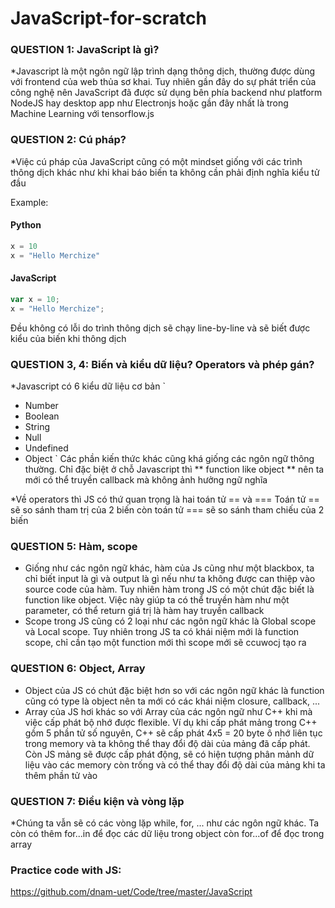 # JavaScript-for-scratch

### QUESTION 1: JavaScript là gì?
*Javascript là một ngôn ngữ lập trình dạng thông dịch, thường được dùng với frontend của web thủa sơ khai. Tuy nhiên gần đây do sự phát triển của công nghệ nên JavaScript đã được sử dụng bên phía backend như platform NodeJS hay desktop app như Electronjs hoặc gần đây nhất là trong Machine Learning với tensorflow.js

### QUESTION 2: Cú pháp?
*Việc cú pháp của JavaScript cũng có một mindset giống với các trình thông dịch khác như khi khai báo biến ta không cần phải định nghĩa kiểu tử đầu

Example:
#### Python
```python
x = 10
x = "Hello Merchize"
```

#### JavaScript
```javascript
var x = 10;
x = "Hello Merchize";
```
Đều không có lỗi do trình thông dịch sẽ chạy line-by-line và sẽ biết được kiểu của biến khi thông dịch

### QUESTION 3, 4: Biến và kiểu dữ liệu? Operators và phép gán?

*Javascript có 6 kiểu dữ liệu cơ bản
`
* Number
* Boolean
* String 
* Null
* Undefined
* Object
`
Các phần kiến thức khác cũng khá giống các ngôn ngữ thông thường. Chỉ đặc biệt ở chỗ Javascript thì ** function like object ** nên ta mới có thể truyền callback mà không ảnh hưởng ngữ nghĩa

*Về operators thì JS có thứ quan trọng là hai toán tử == và ===
Toán tử == sẽ so sánh tham trị của 2 biến còn toán tử === sẽ so sánh tham chiếu của 2 biến

### QUESTION 5: Hàm, scope

* Giống như các ngôn ngữ khác, hàm của Js cũng như một blackbox, ta chỉ biết input là gì và output là gì nếu như ta không được can thiệp vào source code của hàm. Tuy nhiên hàm trong JS có một chút đặc biết là function like object. Việc này giúp ta có thể truyền hàm như một parameter, có thể return giá trị là hàm hay truyền callback
* Scope trong JS cũng có 2 loại như các ngôn ngữ khác là Global scope và Local scope. Tuy nhiên trong JS ta có khái niệm mới là function scope, chỉ cần tạo một function mới thì scope mới sẽ ccuwocj tạo ra

### QUESTION 6: Object, Array

* Object của JS có chút đặc biệt hơn so với các ngôn ngữ khác là function cũng có type là object nên ta mới có các khái niệm closure, callback, ...
* Array của JS hơi khác so với Array của các ngôn ngữ như C++ khi mà việc cấp phát bộ nhớ được flexible. Ví dụ khi cấp phát mảng trong C++ gồm 5 phần tử số nguyên, C++ sẽ cấp phát 4x5 = 20 byte ô nhớ liên tục trong memory và ta không thể thay đổi độ dài của mảng đã cấp phát. Còn JS mảng sẽ được cấp phát động, sẽ có hiện tượng phân mảnh dữ liệu vào các memory còn trống và có thể thay đổi độ dài của mảng khi ta thêm phần tử vào

### QUESTION 7: Điều kiện và vòng lặp

*Chúng ta vẫn sẽ có các vòng lặp while, for, ... như các ngôn ngữ khác. Ta còn có thêm for...in để đọc các dữ liệu trong object còn for...of để đọc trong array

### Practice code with JS:
https://github.com/dnam-uet/Code/tree/master/JavaScript

